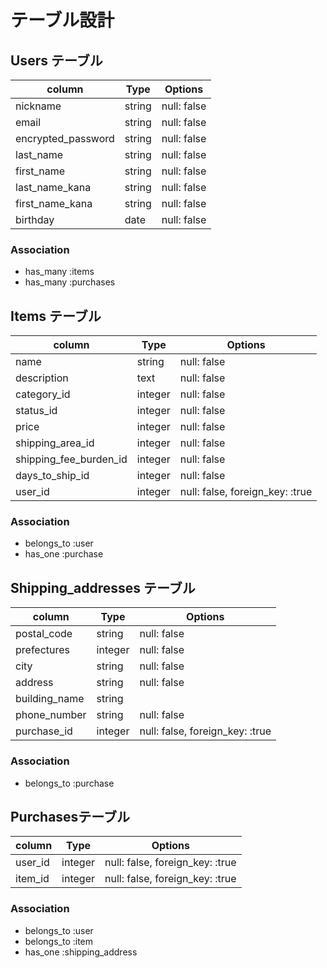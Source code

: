 # テーブル設計

## Users テーブル

| column              | Type   | Options     |
|---------------------|--------|-------------|
| nickname            | string | null: false |
| email               | string | null: false |
| encrypted_password  | string | null: false |
| last_name           | string | null: false |
| first_name          | string | null: false |
| last_name_kana      | string | null: false |
| first_name_kana     | string | null: false |
| birthday            | date   | null: false |


### Association

- has_many   :items
- has_many   :purchases

## Items テーブル

| column                  | Type    | Options                                      |
|-------------------------|---------|----------------------------------------------|
| name                    | string  | null: false                                  |
| description             | text    | null: false                                  |
| category_id             | integer | null: false                                  |
| status_id               | integer | null: false                                  |
| price                   | integer | null: false                                  |
| shipping_area_id        | integer | null: false                                  |
| shipping_fee_burden_id  | integer | null: false                                  |
| days_to_ship_id         | integer | null: false                                  |
| user_id                 | integer | null: false, foreign_key: :true              |

### Association

- belongs_to :user
- has_one    :purchase

## Shipping_addresses テーブル

| column               | Type    | Options                         |
|----------------------|---------|---------------------------------|
| postal_code          | string  | null: false                     |
| prefectures          | integer | null: false                     |
| city                 | string  | null: false                     |
| address              | string  | null: false                     |
| building_name        | string  |                                 |
| phone_number         | string  | null: false                     |
| purchase_id          | integer | null: false, foreign_key: :true |

### Association

- belongs_to :purchase

## Purchasesテーブル

| column                | Type    | Options                         |
|-----------------------|---------|---------------------------------|
| user_id               | integer | null: false, foreign_key: :true |
| item_id               | integer | null: false, foreign_key: :true |

### Association

- belongs_to :user
- belongs_to :item
- has_one    :shipping_address


